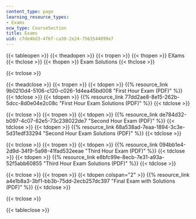 ```yaml
---
content_type: page
learning_resource_types:
- Exams
ocw_type: CourseSection
title: Exams
uid: c7de4bd3-4f6f-ca30-2e24-7563544099e7
---
```


{{< tableopen >}}
{{< theadopen >}}
{{< tropen >}}
{{< thopen >}}
EXams
{{< thclose >}}
{{< thopen >}}
Exam Solutions
{{< thclose >}}

{{< trclose >}}

{{< theadclose >}}
{{< tropen >}}
{{< tdopen >}}
{{% resource_link 9b0210d4-5106-c120-c026-1d4ea45bd008 "First Hour Exam (PDF)" %}}
{{< tdclose >}}
{{< tdopen >}}
{{% resource_link 77dd2ae8-8e15-262b-5dcc-8d0e04e2c08c "First Hour Exam Solutions (PDF)" %}}
{{< tdclose >}}

{{< trclose >}}
{{< tropen >}}
{{< tdopen >}}
{{% resource_link de784d32-b097-4c07-62e5-73c238022de7 "Second Hour Exam (PDF)" %}}
{{< tdclose >}}
{{< tdopen >}}
{{% resource_link 68a538ad-7eaa-1894-3c3e-5d31edf33294 "Second Hour Exam Solutions (PDF)" %}}
{{< tdclose >}}

{{< trclose >}}
{{< tropen >}}
{{< tdopen >}}
{{% resource_link 094bb1e4-2d9d-34f9-5a98-41fad532eeae "Third Hour Exam (PDF)" %}}
{{< tdclose >}}
{{< tdopen >}}
{{% resource_link e8bfc99e-8ecb-7e31-a93a-52f5abb60855 "Third Hour Exam Solutions (PDF)" %}}
{{< tdclose >}}

{{< trclose >}}
{{< tropen >}}
{{< tdopen colspan="2" >}}
{{% resource_link a4e1b8a3-3bf1-bb3b-75dd-2ecb257dc397 "Final Exam with Solutions (PDF)" %}}
{{< tdclose >}}

{{< trclose >}}

{{< tableclose >}}